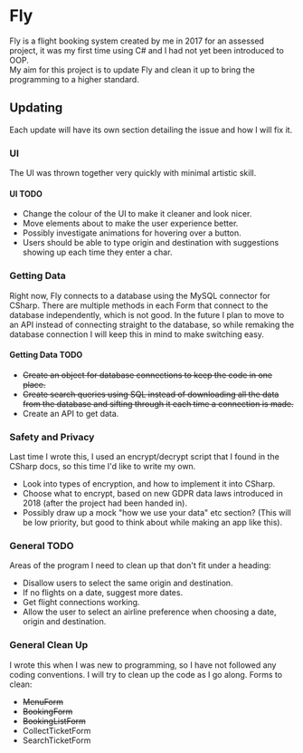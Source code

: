 # Fly

Fly is a flight booking system created by me in 2017 for an assessed project, it was my first time using C# and I had not yet been introduced to OOP.<br>
My aim for this project is to update Fly and clean it up to bring the programming to a higher standard.

## Updating

Each update will have its own section detailing the issue and how I will fix it.

### UI

The UI was thrown together very quickly with minimal artistic skill.

#### UI TODO

* Change the colour of the UI to make it cleaner and look nicer.
* Move elements about to make the user experience better.
* Possibly investigate animations for hovering over a button.
* Users should be able to type origin and destination with suggestions showing up each time they enter a char.

### Getting Data

Right now, Fly connects to a database using the MySQL connector for CSharp. There are multiple methods in each Form that connect to the database independently, which is not good. In the future I plan to move to an API instead of connecting straight to the database, so while remaking the database connection I will keep this in mind to make switching easy.

#### Getting Data TODO

* ~~Create an object for database connections to keep the code in one place.~~
* ~~Create search queries using SQL instead of downloading all the data from the database and sifting through it each time a connection is made.~~
* Create an API to get data.

### Safety and Privacy

Last time I wrote this, I used an encrypt/decrypt script that I found in the CSharp docs, so this time I'd like to write my own.

* Look into types of encryption, and how to implement it into CSharp.
* Choose what to encrypt, based on new GDPR data laws introduced in 2018 (after the project had been handed in).
* Possibly draw up a mock "how we use your data" etc section? (This will be low priority, but good to think about while making an app like this).

### General TODO

Areas of the program I need to clean up that don't fit under a heading:

* Disallow users to select the same origin and destination.
* If no flights on a date, suggest more dates.
* Get flight connections working.
* Allow the user to select an airline preference when choosing a date, origin and destination.

### General Clean Up

I wrote this when I was new to programming, so I have not followed any coding conventions. I will try to clean up the code as I go along.
Forms to clean:

* ~~MenuForm~~
* ~~BookingForm~~
* ~~BookingListForm~~
* CollectTicketForm
* SearchTicketForm
